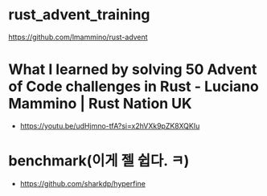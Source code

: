 # rust_advent_training
https://github.com/lmammino/rust-advent

# What I learned by solving 50 Advent of Code challenges in Rust - Luciano Mammino | Rust Nation UK 
- https://youtu.be/udHjmno-tfA?si=x2hVXk9pZK8XQKIu

# benchmark(이게 젤 쉽다. ㅋ)
- https://github.com/sharkdp/hyperfine
